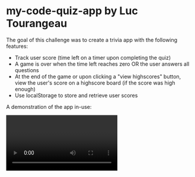 # my-code-quiz-app by Luc Tourangeau

The goal of this challenge was to create a trivia app with the following features:
* Track user score (time left on a timer upon completing the quiz)
* A game is over when the time left reaches zero OR the user answers all questions
* At the end of the game or upon clicking a "view highscores" button, view the user's score on a highscore board (if the score was high enough)
* Use localStorage to store and retrieve user scores

A demonstration of the app in-use:

<video>

<video controls width="250">
  <source src="https://github.com/TurtleNav/my-code-quiz-app/assets/57142468/39286cdc-8808-4d88-a517-8134336ff78d" type="video/mp4" />
</video>
